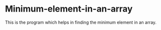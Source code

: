 # Minimum-element-in-an-array
This is the program which helps in finding the minimum element in an array.
